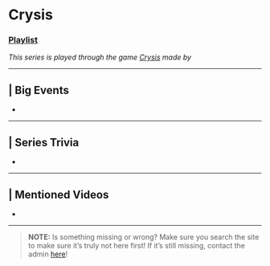 # Crysis
### [Playlist](https://www.youtube.com/playlist?list=PLwljWXtmIKiTAnkvQ9xP6kfB8xpTkGwK_)
*This series is played through the game [Crysis]() made by []()*

----

## | Big Events
- 

----

## | Series Trivia
- 

----
 
## | Mentioned Videos
- []()
 
----
 
> **NOTE:** Is something missing or wrong? Make sure you search the site to make sure it’s truly not here first! If it’s still missing, contact the admin [here](../chapter_2.html)!